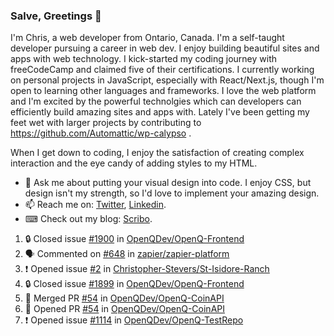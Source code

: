 ### Salve, Greetings 👋

I'm Chris, a web developer from Ontario, Canada. I'm a self-taught developer pursuing a career in web dev. I enjoy building beautiful sites and apps with web technology.
I kick-started my coding journey with freeCodeCamp and claimed five of their certifications.  I currently working on personal projects in JavaScript, especially with React/Next.js, though I'm open to learning other languages and frameworks. I love the web platform and I'm excited by the powerful technolgies which can developers can efficiently build amazing sites and apps with. Lately I've been getting my feet wet with larger projects by contributing to https://github.com/Automattic/wp-calypso .

When I get down to coding, I enjoy the satisfaction of creating complex interaction and the eye candy of adding styles to my HTML. 

- 💬 Ask me about putting your visual design into code. I enjoy CSS, but design isn't my strength, so I'd love to implement your amazing design.
- 📫 Reach me on: [Twitter](https://twitter.com/Christo28120856), [Linkedin](https://www.linkedin.com/in/christopher-stevers-07b9a5204/).
- ⌨ Check out my blog: [Scribo](https://christopherstevers.cf).
<!--
**Christopher-Stevers/Christopher-Stevers** is a ✨ _special_ ✨ repository because its `README.md` (this file) appears on your GitHub profile.

Here are some ideas to get you started:

- 🔭 I’m currently working on ...
- 🌱 I’m currently learning ...
- 👯 I’m looking to collaborate on ...
- 🤔 I’m looking for help with ...
- 😄 Pronouns: ...
- ⚡ Fun fact: ...
-->

<!--START_SECTION:activity-->
1. 🔒 Closed issue [#1900](https://github.com/OpenQDev/OpenQ-Frontend/issues/1900) in [OpenQDev/OpenQ-Frontend](https://github.com/OpenQDev/OpenQ-Frontend)
2. 🗣 Commented on [#648](https://github.com/zapier/zapier-platform/issues/648#issuecomment-1690070282) in [zapier/zapier-platform](https://github.com/zapier/zapier-platform)
3. ❗ Opened issue [#2](https://github.com/Christopher-Stevers/St-Isidore-Ranch/issues/2) in [Christopher-Stevers/St-Isidore-Ranch](https://github.com/Christopher-Stevers/St-Isidore-Ranch)
4. 🔒 Closed issue [#1899](https://github.com/OpenQDev/OpenQ-Frontend/issues/1899) in [OpenQDev/OpenQ-Frontend](https://github.com/OpenQDev/OpenQ-Frontend)
5. 🎉 Merged PR [#54](https://github.com/OpenQDev/OpenQ-CoinAPI/pull/54) in [OpenQDev/OpenQ-CoinAPI](https://github.com/OpenQDev/OpenQ-CoinAPI)
6. 💪 Opened PR [#54](https://github.com/OpenQDev/OpenQ-CoinAPI/pull/54) in [OpenQDev/OpenQ-CoinAPI](https://github.com/OpenQDev/OpenQ-CoinAPI)
7. ❗ Opened issue [#1114](https://github.com/OpenQDev/OpenQ-TestRepo/issues/1114) in [OpenQDev/OpenQ-TestRepo](https://github.com/OpenQDev/OpenQ-TestRepo)
<!--END_SECTION:activity-->

